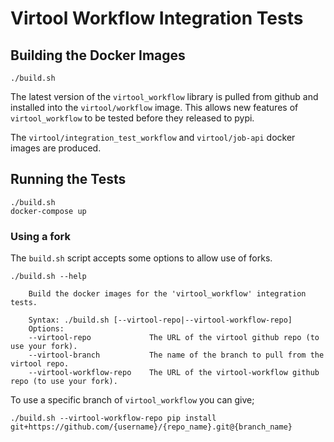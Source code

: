# Virtool Workflow Integration Tests

## Building the Docker Images

```shell script
./build.sh
```

The latest version of the `virtool_workflow` library is pulled from github and installed into the 
`virtool/workflow` image. This allows new features of `virtool_workflow` to be tested before they 
released to pypi.

The `virtool/integration_test_workflow` and `virtool/job-api` docker images are produced.

## Running the Tests

```shell script
./build.sh
docker-compose up
```

### Using a fork

The `build.sh` script accepts some options to allow use of forks.

```shell script
./build.sh --help
```

```text
    Build the docker images for the 'virtool_workflow' integration tests.

    Syntax: ./build.sh [--virtool-repo|--virtool-workflow-repo]
    Options:
    --virtool-repo             The URL of the virtool github repo (to use your fork).
    --virtool-branch           The name of the branch to pull from the virtool repo.
    --virtool-workflow-repo    The URL of the virtool-workflow github repo (to use your fork).
```

To use a specific branch of `virtool_workflow` you can give;

```shell script
./build.sh --virtool-workflow-repo pip install git+https://github.com/{username}/{repo_name}.git@{branch_name}
```
